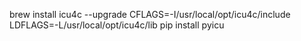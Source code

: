 

brew install icu4c --upgrade
CFLAGS=-I/usr/local/opt/icu4c/include LDFLAGS=-L/usr/local/opt/icu4c/lib pip install pyicu
